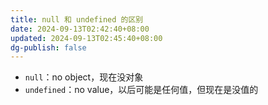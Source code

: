 ```yaml
---
title: null 和 undefined 的区别
date: 2024-09-13T02:42:40+08:00
updated: 2024-09-13T02:45:40+08:00
dg-publish: false
---
```


- `null`：no object，现在没对象
- `undefined`：no value，以后可能是任何值，但现在是没值的
